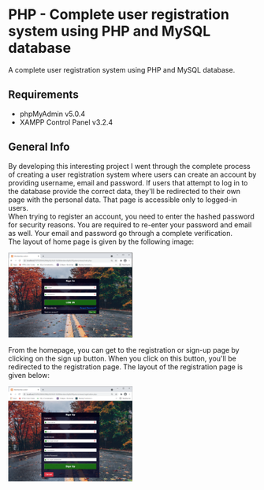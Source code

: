 # PHP - Complete user registration system using PHP and MySQL database
A complete user registration system using PHP and MySQL database.

## Requirements
* phpMyAdmin v5.0.4
* XAMPP Control Panel v3.2.4

## General Info
  
By developing this interesting project I went through the complete process of creating a user registration system where users can create an account by providing username, email and password. If users that attempt to log in to the database provide the correct data, they'll be redirected to their own page with the personal data. That page is accessible only to logged-in users.  
When trying to register an account, you need to enter the hashed password for security reasons. You are required to re-enter your password and email as well. Your email and password go through a complete verification.  
The layout of home page is given by the following image:  

<img src="images/login_page.PNG" width="50%" height="50%">

From the homepage, you can get to the registration or sign-up page by clicking on the sign up button.
When you click on this button, you'll be redirected to the registration page. The layout of the registration page is given below: 

<img src="images/signup_page.PNG" width="50%" height="50%">
